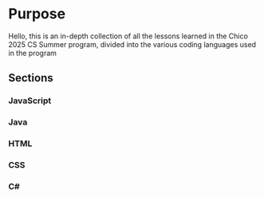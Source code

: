 # Purpose
Hello, this is an in-depth collection of all the lessons learned in the Chico 2025 CS Summer program, divided into the various coding languages used in the program 
## Sections 
### JavaScript
### Java
### HTML
### CSS
### C#
